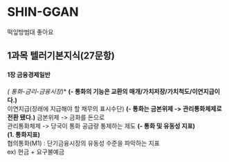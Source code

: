 # SHIN-GGAN
떡잎방범대
좋아요
 
## 1과목 텔러기본지식(27문항)
 #### 1장 금융경제일반
 **(* 통화-금리-금융시장)**
    **(- 통화의 기능은 교환의 매개/가치저장/가치척도/이연지급이다.)**  
      이연지급(장래에 지급해야 할 채무의 표시수단)
   **(- 통화는 금본위제 -> 관리통화체제로 전환 됐다.)**
      금본위제 -> 금화를 돈으로  
      관리통화체제 -> 당국이 통화 공급량 통제하는 제도
   **(- 통화 및 유동성 지표)**  
     **(1. 통화지표)**  
       협의통화(M1) : 단기금융시장의 유동성 수준을 파악하는 지표  
                      ex) 현금 + 요구불예금 
